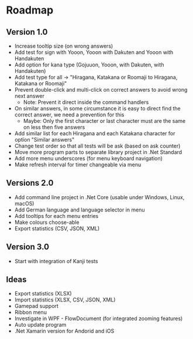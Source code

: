 ﻿# Roadmap

## Version 1.0
* Increase tooltip size (on wrong answers)
* Add test for sign with Yooon, Yooon with Dakuten and Yooon with Handakuten
* Add option for kana type (Gojuuon, Yooon, with Dakuten, with Handakuten)
* Add test type for all -> "Hiragana, Katakana or Roomaji to Hiragana, Katakana or Roomaji"
* Prevent double-click and multi-click on correct answers to avoid wrong next answer
  * Note: Prevent it direct inside the command handlers
* On similar answers, in some circumstance it is easy to direct find the correct answer, we need a prevention for this 
  * Maybe: Only the first character or last character must are the same on less then five answers
* Add similar list for each Hiragana and each Katakana character for option "Similar answers"
* Change test order so that all tests will be ask (based on ask counter)
* Move more program parts to separate library project in .Net Standard
* Add more menu underscores (for menu keyboard navigation)
* Make refresh interval for timer changeable via menu

## Versions 2.0
* Add command line project in .Net Core (usable under Windows, Linux, macOS)
* Add German language and language selector in menu
* Add tooltips for each menu entries
* Make colours choose-able
* Export statistics (CSV, JSON, XML)

## Version 3.0
* Start with integration of Kanji tests

## Ideas
* Export statistics (XLSX)
* Import statistics (XLSX, CSV, JSON, XML)
* Gamepad support
* Ribbon menu
* Investigate in WPF - FlowDocument (for integrated zooming features)
* Auto update program
* .Net Xamarin version for Andorid and iOS
